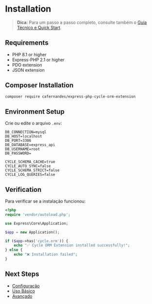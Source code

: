 # Installation

> **Dica:** Para um passo a passo completo, consulte também o [Guia Técnico e Quick Start](./guia-tecnico-quickstart.md).

## Requirements

- PHP 8.1 or higher
- Express-PHP 2.1 or higher
- PDO extension
- JSON extension

## Composer Installation

```bash
composer require cafernandes/express-php-cycle-orm-extension
```

## Environment Setup

Crie ou edite o arquivo `.env`:

```env
DB_CONNECTION=mysql
DB_HOST=localhost
DB_PORT=3306
DB_DATABASE=express_api
DB_USERNAME=root
DB_PASSWORD=

CYCLE_SCHEMA_CACHE=true
CYCLE_AUTO_SYNC=false
CYCLE_SCHEMA_STRICT=false
CYCLE_LOG_QUERIES=false
```

## Verification

Para verificar se a instalação funcionou:

```php
<?php
require 'vendor/autoload.php';

use Express\Core\Application;

$app = new Application();

if ($app->has('cycle.orm')) {
    echo "✅ Cycle ORM Extension installed successfully!";
} else {
    echo "❌ Installation failed";
}
```

## Next Steps

- [Configuração](configuration.md)
- [Uso Básico](usage.md)
- [Avançado](advanced.md)
